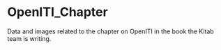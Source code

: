 # OpenITI_Chapter

Data and images related to the chapter on OpenITI in the book the Kitab team is writing.
